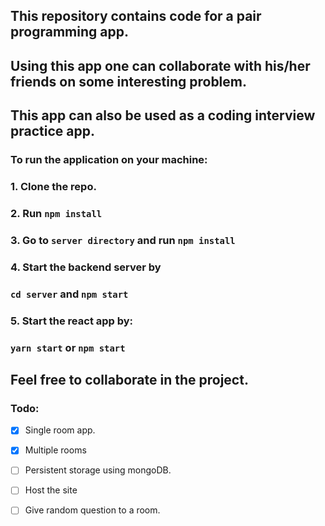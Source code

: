 ## This repository contains code for a pair programming app.
## Using this app one can collaborate with his/her friends on some interesting problem. 
## This app can also be used as a coding interview practice app.

### To run the application on your machine: 
### 1. Clone the repo.
### 2. Run `npm install`
### 3. Go to `server directory` and run `npm install`

### 4. Start the backend server by 
### `cd server` and `npm start`

### 5. Start the react app by: 

### `yarn start` or `npm start`

## Feel free to collaborate in the project.

### Todo:
- [x] Single room app.
- [x] Multiple rooms
- [ ] Persistent storage using mongoDB.
- [ ] Host the site
- [ ] Give random question to a room.



